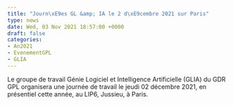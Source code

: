 ```yaml
---
title: "Journ\xE9es GL &amp; IA le 2 d\xE9cembre 2021 sur Paris"
type: news
date: Wed, 03 Nov 2021 18:57:00 +0000
draft: false
categories:
- An2021
- EvenementGPL
- GLIA
---
```


Le groupe de travail Génie Logiciel et Intelligence Artificielle (GLIA) du GDR GPL organisera une journée de travail le jeudi 02 décembre 2021, en présentiel cette année, au LIP6, Jussieu, à Paris.
